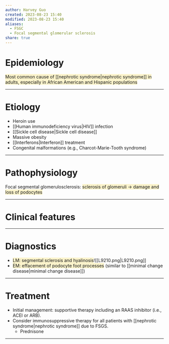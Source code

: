 ```yaml
---
author: Harvey Guo
created: 2023-08-23 15:40
modified: 2023-08-23 15:40
aliases:
  - FSGC
  - Focal segmental glomerular sclerosis
share: true
---
```

# Epidemiology
<span style="background:rgba(240, 200, 0, 0.2)">Most common cause of [[nephrotic syndrome|nephrotic syndrome]] in adults, especially in African American and Hispanic populations</span>

---
# Etiology
- Heroin use
- [[Human immunodeficiency virus|HIV]] infection
- [[Sickle cell disease|Sickle cell disease]]
- Massive obesity
- [[Interferons|Interferon]] treatment
- Congenital malformations (e.g., Charcot-Marie-Tooth syndrome)

---
# Pathophysiology
Focal segmental glomerulosclerosis: <span style="background:rgba(240, 200, 0, 0.2)">sclerosis of glomeruli → damage and loss of podocytes</span>

---
# Clinical features


---
# Diagnostics
- <span style="background:rgba(240, 200, 0, 0.2)">LM: segmental sclerosis and hyalinosis</span>![[L9210.png|L9210.png]]
- <span style="background:rgba(240, 200, 0, 0.2)">EM: effacement of podocyte foot processes</span> (similar to [[minimal change disease|minimal change disease]])

---
# Treatment
- Initial management: supportive therapy including an RAAS inhibitor (i.e., ACEI or ARB).
- Consider immunosuppressive therapy for all patients with [[nephrotic syndrome|nephrotic syndrome]] due to FSGS.
	- Prednisone

---
